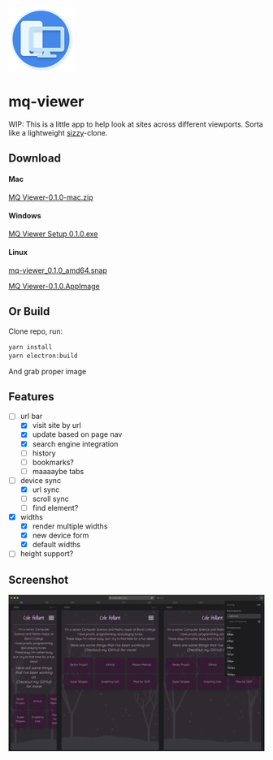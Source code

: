 <img src="./app/public/logo.png" alt="mq-viewer logo" width="128" />

# mq-viewer

WIP: This is a little app to help look at sites across different viewports. Sorta like a lightweight [sizzy](https://sizzy.co/)-clone.

## Download

#### Mac
[MQ Viewer-0.1.0-mac.zip](https://spaces.colehollant.com/mq-viewer/dist/MQ%20Viewer-0.1.0-mac.zip)
#### Windows
[MQ Viewer Setup 0.1.0.exe](https://spaces.colehollant.com/mq-viewer/dist/MQ%20Viewer%20Setup%200.1.0.exe)
#### Linux
[mq-viewer_0.1.0_amd64.snap](https://spaces.colehollant.com/mq-viewer/dist/mq-viewer_0.1.0_amd64.snap)

[MQ Viewer-0.1.0.AppImage](https://spaces.colehollant.com/mq-viewer/dist/MQ%20Viewer-0.1.0.AppImage)

## Or Build

Clone repo, run:
```sh
yarn install
yarn electron:build
```

And grab proper image

## Features

- [ ] url bar
  - [X] visit site by url
  - [X] update based on page nav
  - [X] search engine integration
  - [ ] history
  - [ ] bookmarks?
  - [ ] maaaaybe tabs
- [ ] device sync
  - [X] url sync
  - [ ] scroll sync
  - [ ] find element?
- [X] widths
  - [X] render multiple widths
  - [X] new device form
  - [X] default widths
- [ ] height support?

## Screenshot

![my site on the app](mysite.png)